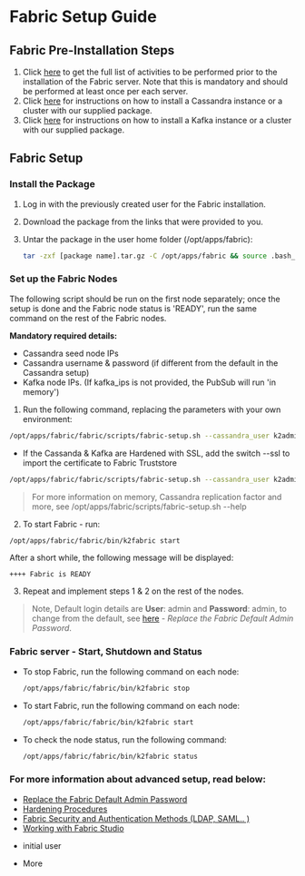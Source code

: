 # Fabric Setup Guide

##  Fabric Pre-Installation Steps

1. Click [here](01_Fabric_7.xx_Installation_intro.md) to get the full list of activities to be performed prior to the installation of the Fabric server. Note that this is mandatory and should be performed at least once per each server.
2. Click [here](Cassandra_Setup.md) for instructions on how to install a Cassandra instance or a cluster with our supplied package.
3. Click [here](Kafka_Setup.md) for instructions on how to install a Kafka instance or a cluster with our supplied package.

## Fabric Setup 

### Install the Package 

1. Log in with the previously created user for the Fabric installation.

2. Download the package from the links that were provided to you.

2. Untar the package in the user home folder (/opt/apps/fabric):

   ~~~bash
   tar -zxf [package name].tar.gz -C /opt/apps/fabric && source .bash_profile
   ~~~

   
    
### Set up the Fabric Nodes
The following script should be run on the first node separately; once the setup is done and the Fabric node status is 'READY',
run the same command on the rest of the Fabric nodes.

**Mandatory required details:**
+ Cassandra seed node IPs
+ Cassandra username & password (if different from the default in the Cassandra setup)
+ Kafka node IPs. (If kafka_ips is not provided, the PubSub will run 'in memory')



1. Run the following command, replacing the parameters with your own environment:
~~~bash
/opt/apps/fabric/fabric/scripts/fabric-setup.sh --cassandra_user k2admin --cassandra_password changeit --cassandra_ips 10.0.0.1,10.0.0.2,10.0.0.3  --kafka_ips 10.0.0.4,10.0.0.5,10.0.0.6 
~~~
* If the Cassanda & Kafka are Hardened with SSL, add the switch --ssl to import the certificate to Fabric Truststore
~~~bash
/opt/apps/fabric/fabric/scripts/fabric-setup.sh --cassandra_user k2admin --cassandra_password changeit --cassandra_ips 10.0.0.1,10.0.0.2,10.0.0.3  --kafka_ips 10.0.0.4,10.0.0.5,10.0.0.6 --ssl
~~~
> For more information on memory, Cassandra replication factor and more, see /opt/apps/fabric/scripts/fabric-setup.sh --help


2. To start Fabric - run:
~~~bash
/opt/apps/fabric/fabric/bin/k2fabric start
~~~

After a short while, the following message will be displayed: 
~~~
++++ Fabric is READY
~~~

3. Repeat and implement steps 1 & 2 on the rest of the nodes.

>Note, Default login details are **User**: admin and **Password**: admin, to change from the default, see [here]("/articles/99_fabric_infras/devops/09_fabric_replace_admin_password.md") - *Replace the Fabric Default Admin Password*.

### Fabric server - Start, Shutdown and Status

* To stop Fabric, run the following command on each node:

    ~~~bash
    /opt/apps/fabric/fabric/bin/k2fabric stop
    ~~~

* To start Fabric, run the following command on each node:
    ~~~bash
    /opt/apps/fabric/fabric/bin/k2fabric start
    ~~~~

* To check the node status, run the following command:

    ~~~bash
    /opt/apps/fabric/fabric/bin/k2fabric status
    ~~~




### For more information about advanced setup, read below:

<ul>
   <li><a href="/articles/99_fabric_infras/devops/09_fabric_replace_admin_password.md">Replace the Fabric Default Admin Password</a></li>
   <li><a href="/articles/99_fabric_infras/devops/README.md">Hardening Procedures</a></li>
   <li><a href="/articles/26_fabric_security/01_fabric_security_overview.md">Fabric Security and Authentication Methods (LDAP, SAML.. )</a></li>
   <li><a href="/articles/04_fabric_studio/README.md">Working with Fabric Studio</a></li>
</ul>

* initial user
+ More
